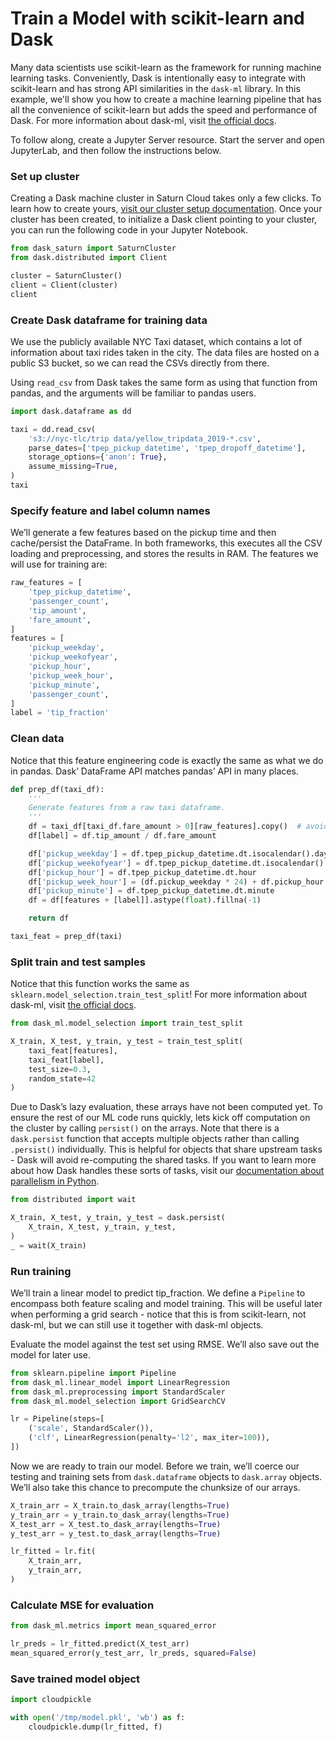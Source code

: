 # Train a Model with scikit-learn and Dask

Many data scientists use scikit-learn as the framework for running machine learning tasks. Conveniently, Dask is intentionally easy to integrate with scikit-learn and has strong API similarities in the `dask-ml` library. In this example, we'll show you how to create a machine learning pipeline that has all the convenience of scikit-learn but adds the speed and performance of Dask. For more information about dask-ml, visit <a href="https://ml.dask.org/" target='_blank' rel='noopener'>the official docs</a>.

To follow along, create a Jupyter Server resource. Start the server and open JupyterLab, and then follow the instructions below.

### Set up cluster
Creating a Dask machine cluster in Saturn Cloud takes only a few clicks. To learn how to create yours, [visit our cluster setup documentation](<docs/Using Saturn Cloud/create_dask_cluster.md>). Once your cluster has been created, to initialize a Dask client pointing to your cluster, you can run the following code in your Jupyter Notebook.

```python
from dask_saturn import SaturnCluster
from dask.distributed import Client

cluster = SaturnCluster()
client = Client(cluster)
client
```


### Create Dask dataframe for training data

We use the publicly available NYC Taxi dataset, which contains a lot of information about taxi rides taken in the city. The data files are hosted on a public S3 bucket, so we can read the CSVs directly from there.

Using `read_csv` from Dask takes the same form as using that function from pandas, and the arguments will be familiar to pandas users.

```python
import dask.dataframe as dd

taxi = dd.read_csv(
    's3://nyc-tlc/trip data/yellow_tripdata_2019-*.csv',
    parse_dates=['tpep_pickup_datetime', 'tpep_dropoff_datetime'],
    storage_options={'anon': True},
    assume_missing=True,
)
taxi
```

### Specify feature and label column names

We’ll generate a few features based on the pickup time and then cache/persist the DataFrame. In both frameworks, this executes all the CSV loading and preprocessing, and stores the results in RAM. The features we will use for training are:


```python
raw_features = [
    'tpep_pickup_datetime',
    'passenger_count',
    'tip_amount',
    'fare_amount',
]
features = [
    'pickup_weekday',
    'pickup_weekofyear',
    'pickup_hour',
    'pickup_week_hour',
    'pickup_minute',
    'passenger_count',
]
label = 'tip_fraction'
```

### Clean data

Notice that this feature engineering code is exactly the same as what we do in pandas. Dask’ DataFrame API matches pandas’ API in many places.

```python
def prep_df(taxi_df):
    '''
    Generate features from a raw taxi dataframe.
    '''
    df = taxi_df[taxi_df.fare_amount > 0][raw_features].copy()  # avoid divide-by-zero
    df[label] = df.tip_amount / df.fare_amount

    df['pickup_weekday'] = df.tpep_pickup_datetime.dt.isocalendar().day
    df['pickup_weekofyear'] = df.tpep_pickup_datetime.dt.isocalendar().week
    df['pickup_hour'] = df.tpep_pickup_datetime.dt.hour
    df['pickup_week_hour'] = (df.pickup_weekday * 24) + df.pickup_hour
    df['pickup_minute'] = df.tpep_pickup_datetime.dt.minute
    df = df[features + [label]].astype(float).fillna(-1)

    return df

taxi_feat = prep_df(taxi)
```

### Split train and test samples
Notice that this function works the same as `sklearn.model_selection.train_test_split`! For more information about dask-ml, visit <a href="https://ml.dask.org/" target='_blank' rel='noopener'>the official docs</a>.

```python
from dask_ml.model_selection import train_test_split

X_train, X_test, y_train, y_test = train_test_split(
    taxi_feat[features],
    taxi_feat[label],
    test_size=0.3,
    random_state=42
)
```
Due to Dask’s lazy evaluation, these arrays have not been computed yet. To ensure the rest of our ML code runs quickly, lets kick off computation on the cluster by calling `persist()` on the arrays. Note that there is a `dask.persist` function that accepts multiple objects rather than calling `.persist()` individually. This is helpful for objects that share upstream tasks - Dask will avoid re-computing the shared tasks. If you want to learn more about how Dask handles these sorts of tasks, visit our [documentation about parallelism in Python](<docs/Reference/dask_concepts.md>).

```python
from distributed import wait

X_train, X_test, y_train, y_test = dask.persist(
    X_train, X_test, y_train, y_test,
)
_ = wait(X_train)
```

### Run training

We’ll train a linear model to predict tip_fraction. We define a `Pipeline` to encompass both feature scaling and model training. This will be useful later when performing a grid search - notice that this is from scikit-learn, not dask-ml, but we can still use it together with dask-ml objects.

Evaluate the model against the test set using RMSE. We’ll also save out the model for later use.

```python
from sklearn.pipeline import Pipeline
from dask_ml.linear_model import LinearRegression
from dask_ml.preprocessing import StandardScaler
from dask_ml.model_selection import GridSearchCV

lr = Pipeline(steps=[
    ('scale', StandardScaler()),
    ('clf', LinearRegression(penalty='l2', max_iter=100)),
])
```

Now we are ready to train our model. Before we train, we’ll coerce our testing and training sets from `dask.dataframe` objects to `dask.array` objects. We’ll also take this chance to precompute the chunksize of our arrays.

```python
X_train_arr = X_train.to_dask_array(lengths=True)
y_train_arr = y_train.to_dask_array(lengths=True)
X_test_arr = X_test.to_dask_array(lengths=True)
y_test_arr = y_test.to_dask_array(lengths=True)

lr_fitted = lr.fit(
    X_train_arr,
    y_train_arr,
)
```

### Calculate MSE for evaluation

```python
from dask_ml.metrics import mean_squared_error

lr_preds = lr_fitted.predict(X_test_arr)
mean_squared_error(y_test_arr, lr_preds, squared=False)
```

### Save trained model object

```python
import cloudpickle

with open('/tmp/model.pkl', 'wb') as f:
    cloudpickle.dump(lr_fitted, f)
```
